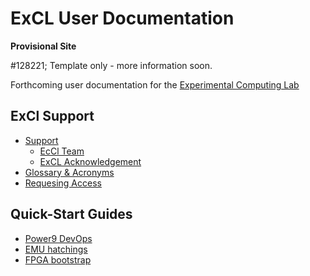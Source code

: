 # ExCL User Documentation

**Provisional Site** 

#128221; Template only - more information soon. 

Forthcoming user documentation for the [Experimental Computing Lab](https://excl.ornl.gov/)

## ExCl Support 

- [Support](SUPPORT.md)
  - [EcCl Team](MEMBERS.md)
  - [ExCL Acknowledgement](acknowledge.md)
- [Glossary & Acronyms](GLOSSARY_.md)
- [Requesing Access](access-info.md)

## Quick-Start Guides
  - [Power9 DevOps](quick-starts/power9-devops-quick-start.md)
  - [EMU hatchings](quick-starts/emu-quick-start.md)
  - [FPGA bootstrap](quick-starts/fpga-quick-start.md)

